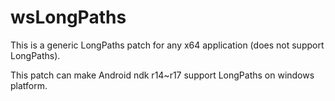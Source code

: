 # wsLongPaths
This is a generic LongPaths patch for any x64 application (does not support LongPaths).

This patch can make Android ndk r14~r17 support LongPaths on windows platform.
